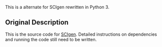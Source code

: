 This is a alternate for SCIgen rewritten in Python 3.

## Original Description
This is the source code for
[SCIgen](http://pdos.csail.mit.edu/scigen).  Detailed instructions on
dependencies and running the code still need to be written.
